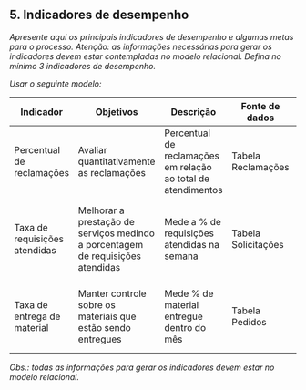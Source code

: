 ## 5. Indicadores de desempenho

_Apresente aqui os principais indicadores de desempenho e algumas metas para o processo. Atenção: as informações necessárias para gerar os indicadores devem estar contempladas no modelo relacional. Defina no mínimo 3 indicadores de desempenho._

_Usar o seguinte modelo:_

| **Indicador** | **Objetivos** | **Descrição** | **Fonte de dados** | **Fórmula de cálculo** |
| ---           | ---           | ---           | ---             | ---             |
| Percentual de reclamações | Avaliar quantitativamente as reclamações | Percentual de reclamações em relação ao total de atendimentos | Tabela Reclamações | número total de reclamações / número total de atendimentos |
| Taxa de requisições atendidas | Melhorar a prestação de serviços medindo a porcentagem de requisições atendidas| Mede a % de requisições atendidas na semana | Tabela Solicitações | (número de requisições atendidas / número total de requisições) * 100 |
| Taxa de entrega de material | Manter controle sobre os materiais que estão sendo entregues | Mede % de material entregue dentro do mês | Tabela Pedidos | (número de pedidos entregues / número total de pedidos) * 100 |

_Obs.: todas as informações para gerar os indicadores devem estar no modelo relacional._
